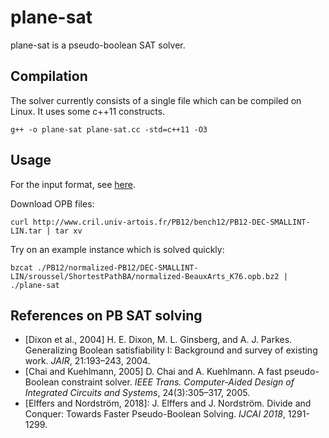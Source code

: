# plane-sat

plane-sat is a pseudo-boolean SAT solver.

## Compilation

The solver currently consists of a single file which can be compiled on Linux. It uses some c++11 constructs.

    g++ -o plane-sat plane-sat.cc -std=c++11 -O3

## Usage

For the input format, see [here](InputFormats.md).

Download OPB files:

    curl http://www.cril.univ-artois.fr/PB12/bench12/PB12-DEC-SMALLINT-LIN.tar | tar xv
    
Try on an example instance which is solved quickly:

    bzcat ./PB12/normalized-PB12/DEC-SMALLINT-LIN/sroussel/ShortestPathBA/normalized-BeauxArts_K76.opb.bz2 | ./plane-sat

## References on PB SAT solving

- [Dixon et al., 2004] H. E. Dixon, M. L. Ginsberg, and A. J. Parkes. Generalizing Boolean satisfiability I: Background and survey of existing work. *JAIR*, 21:193–243, 2004.
- [Chai and Kuehlmann, 2005] D. Chai and A. Kuehlmann. A fast pseudo-Boolean constraint solver. *IEEE Trans. Computer-Aided
Design of Integrated Circuits and Systems*, 24(3):305–317, 2005.
- [Elffers and Nordström, 2018]: J. Elffers and J. Nordström. Divide and Conquer: Towards Faster Pseudo-Boolean Solving. *IJCAI 2018*, 1291-1299.
